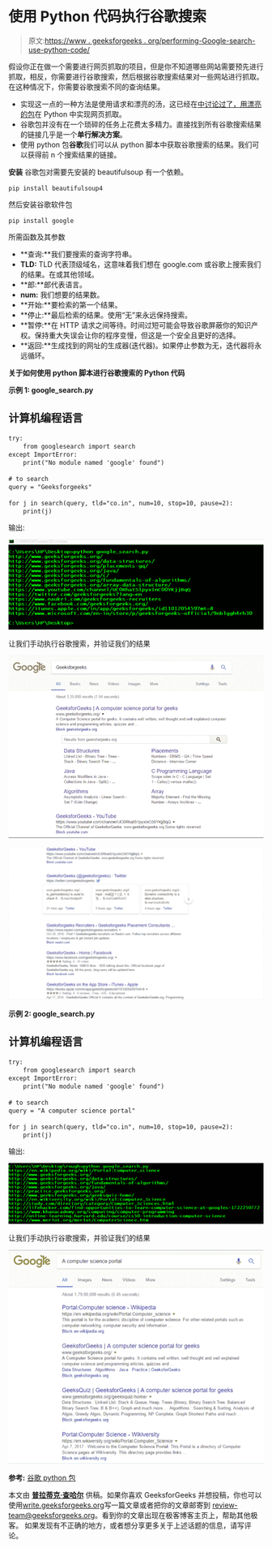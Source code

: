# 使用 Python 代码执行谷歌搜索

> 原文:[https://www . geeksforgeeks . org/performing-Google-search-use-python-code/](https://www.geeksforgeeks.org/performing-google-search-using-python-code/)

假设你正在做一个需要进行网页抓取的项目，但是你不知道哪些网站需要预先进行抓取，相反，你需要进行谷歌搜索，然后根据谷歌搜索结果对一些网站进行抓取。在这种情况下，你需要谷歌搜索不同的查询结果。

*   实现这一点的一种方法是使用请求和漂亮的汤，这已经在[中讨论过了，用漂亮的包](https://www.geeksforgeeks.org/implementing-web-scraping-python-beautiful-soup/)在 Python 中实现网页抓取。
*   谷歌包并没有在一个琐碎的任务上花费太多精力。直接找到所有谷歌搜索结果的链接几乎是一个**单行解决方案**。
*   使用 python 包**谷歌**我们可以从 python 脚本中获取谷歌搜索的结果。我们可以获得前 n 个搜索结果的链接。

**安装**
谷歌包对需要先安装的 beautifulsoup 有一个依赖。

```
pip install beautifulsoup4
```

然后安装谷歌软件包

```
pip install google
```

所需函数及其参数

*   **查询:**我们要搜索的查询字符串。
*   **TLD:** TLD 代表顶级域名，这意味着我们想在 google.com 或谷歌上搜索我们的结果。在或其他领域。
*   **郎:**郎代表语言。
*   **num:** 我们想要的结果数。
*   **开始:**要检索的第一个结果。
*   **停止:**最后检索的结果。使用“无”来永远保持搜索。
*   **暂停:**在 HTTP 请求之间等待。时间过短可能会导致谷歌屏蔽你的知识产权。保持重大失误会让你的程序变慢，但这是一个安全且更好的选择。
*   **返回:**生成找到的网址的生成器(迭代器)。如果停止参数为无，迭代器将永远循环。

**关于如何使用 python 脚本进行谷歌搜索的 Python 代码**

**示例 1: google_search.py**

## 计算机编程语言

```
try:
    from googlesearch import search
except ImportError:
    print("No module named 'google' found")

# to search
query = "Geeksforgeeks"

for j in search(query, tld="co.in", num=10, stop=10, pause=2):
    print(j)
```

输出:

![](img/9750fc99200433f409d2b40b181a2424.png)

让我们手动执行谷歌搜索，并验证我们的结果

![](img/e026057eb9f1655e4cb8a129751d5da0.png)

![](img/42f7887af57f9bcf23c5e1ad68b69f9d.png)

**示例 2: google_search.py**

## 计算机编程语言

```
try:
    from googlesearch import search
except ImportError:
    print("No module named 'google' found")

# to search
query = "A computer science portal"

for j in search(query, tld="co.in", num=10, stop=10, pause=2):
    print(j)
```

输出:

![](img/76f0d5346ad94634d0e32fbecb15d0ee.png)

让我们手动执行谷歌搜索，并验证我们的结果

![](img/7761d0ae06bd4d628b121ec0f5786651.png)

**参考:** [谷歌 python 包](http://pythonhosted.org/google/)

本文由 [**普拉蒂克·查哈尔**](https://www.codechef.com/users/pk_tautolo) 供稿。如果你喜欢 GeeksforGeeks 并想投稿，你也可以使用[write.geeksforgeeks.org](http://write.geeksforgeeks.org)写一篇文章或者把你的文章邮寄到 review-team@geeksforgeeks.org。看到你的文章出现在极客博客主页上，帮助其他极客。
如果发现有不正确的地方，或者想分享更多关于上述话题的信息，请写评论。